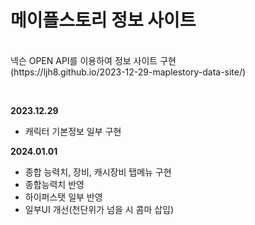 <h1>메이플스토리 정보 사이트</h1>
<br><span>넥슨 OPEN API를 이용하여 정보 사이트 구현<span>
<br>(https://ljh8.github.io/2023-12-29-maplestory-data-site/)
<p><br></p>
<strong>2023.12.29</strong>
<ul>
	<li>캐릭터 기본정보 일부 구현 </li>
</ul>
<strong>2024.01.01</strong>
<ul>
	<li>종합 능력치, 장비, 캐시장비 탭메뉴 구현</li>
	<li>종합능력치 반영</li>
	<li>하이퍼스탯 일부 반영</li>
	<li>일부UI 개선(천단위가 넘을 시 콤마 삽입)</li>
</ul>
